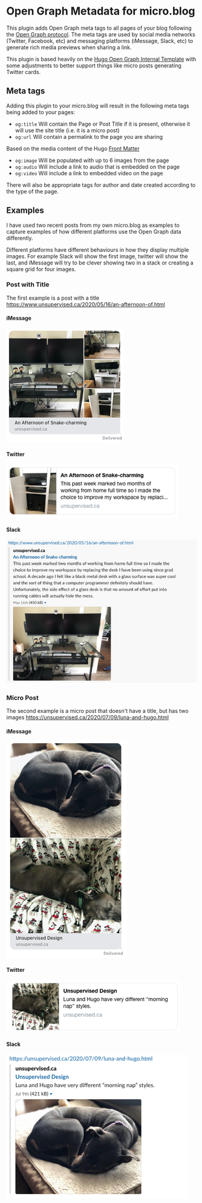 # Open Graph Metadata for micro.blog

This plugin adds Open Graph meta tags to all pages of your blog following the [Open Graph protocol](https://ogp.me). The meta tags are used by social media networks (Twitter, Facebook, etc) and messaging platforms (iMessage, Slack, etc) to generate rich media previews when sharing a link.

This plugin is based heavily on the [Hugo Open Graph Internal Template](https://gohugo.io/templates/internal/#open-graph) with some adjustments to better support things like micro posts generating Twitter cards.

## Meta tags

Adding this plugin to your micro.blog will result in the following meta tags being added to your pages:

- `og:title` Will contain the Page or Post Title if it is present, otherwise it will use the site title (i.e. it is a micro post)
- `og:url` Will contain a permalink to the page you are sharing

Based on the media content of the Hugo [Front Matter](https://gohugo.io/content-management/front-matter/)

- `og:image` Will be populated with up to 6 images from the page
- `og:audio` Will include a link to audio that is embedded on the page
- `og:video` Will include a link to embedded video on the page

There will also be appropriate tags for author and date created according to the type of the page.

## Examples

I have used two recent posts from my own micro.blog as examples to capture examples of how different platforms use the Open Graph data differently.

Different platforms have different behaviours in how they display multiple images. For example Slack will show the first image, twitter will show the last, and iMessage will try to be clever showing two in a stack or creating a square grid for four images.

### Post with Title

The first example is a post with a title https://www.unsupervised.ca/2020/05/16/an-afternoon-of.html

#### iMessage

![Titled post in iMessage](docs/title_imessage.png)

#### Twitter

![Titled post in Twitter](docs/title_twitter.png)

#### Slack

![Titled post in Slack](docs/title_slack.png)

### Micro Post

The second example is a micro post that doesn't have a title, but has two images https://unsupervised.ca/2020/07/09/luna-and-hugo.html

#### iMessage

![Micro post in iMessage](docs/micro_imessage.png)

#### Twitter

![Micro post in Twitter](docs/micro_twitter.png)

#### Slack

![Micro post in Slack](docs/micro_slack.png)
